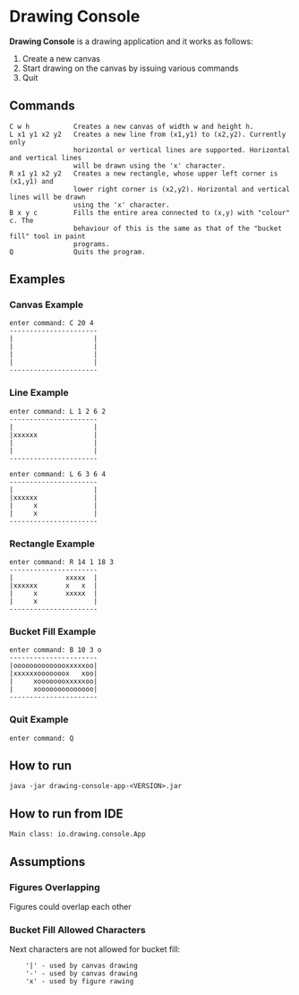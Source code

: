 # Drawing Console

**Drawing Console** is a drawing application and it works as follows:

1. Create a new canvas
1. Start drawing on the canvas by issuing various commands
3. Quit

## Commands

```
C w h           Creates a new canvas of width w and height h.
L x1 y1 x2 y2   Creates a new line from (x1,y1) to (x2,y2). Currently only
                horizontal or vertical lines are supported. Horizontal and vertical lines
                will be drawn using the 'x' character.
R x1 y1 x2 y2   Creates a new rectangle, whose upper left corner is (x1,y1) and
                lower right corner is (x2,y2). Horizontal and vertical lines will be drawn
                using the 'x' character.
B x y c         Fills the entire area connected to (x,y) with "colour" c. The
                behaviour of this is the same as that of the "bucket fill" tool in paint
                programs.
Q               Quits the program.
```

## Examples

### Canvas Example
```
enter command: C 20 4
----------------------
|                    |
|                    |
|                    |
|                    |
----------------------
```

### Line Example
```
enter command: L 1 2 6 2
----------------------
|                    |
|xxxxxx              |
|                    |
|                    |
----------------------

enter command: L 6 3 6 4
----------------------
|                    |
|xxxxxx              |
|     x              |
|     x              |
----------------------
```

### Rectangle Example
```
enter command: R 14 1 18 3
----------------------
|             xxxxx  |
|xxxxxx       x   x  |
|     x       xxxxx  |
|     x              |
----------------------
```

### Bucket Fill Example
``` 
enter command: B 10 3 o
----------------------
|oooooooooooooxxxxxoo|
|xxxxxxooooooox   xoo|
|     xoooooooxxxxxoo|
|     xoooooooooooooo|
----------------------
```

### Quit Example
```
enter command: Q
```

## How to run

```
java -jar drawing-console-app-<VERSION>.jar
```

## How to run from IDE

```
Main class: io.drawing.console.App
```

## Assumptions

### Figures Overlapping

Figures could overlap each other

### Bucket Fill Allowed Characters

Next characters are not allowed for bucket fill:

```
    '|' - used by canvas drawing
    '-' - used by canvas drawing
    'x' - used by figure rawing
```